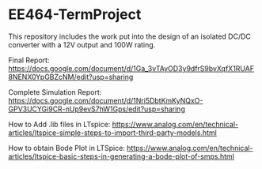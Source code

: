 # EE464-TermProject
This repository includes the work put into the design of an isolated DC/DC converter with a 12V output and 100W rating.

Final Report: https://docs.google.com/document/d/1Ga_3vTAyOD3y9dfrS9bvXqfX1RUAF8NENX0YpGBZcNM/edit?usp=sharing

Complete Simulation Report: https://docs.google.com/document/d/1Nri5DbtKmKyNQxO-GPV3UCYGi9CR-nUp9evS7hW1Gps/edit?usp=sharing

How to Add .lib files in LTspice: https://www.analog.com/en/technical-articles/ltspice-simple-steps-to-import-third-party-models.html

How to obtain Bode Plot in LTSpice: https://www.analog.com/en/technical-articles/ltspice-basic-steps-in-generating-a-bode-plot-of-smps.html
